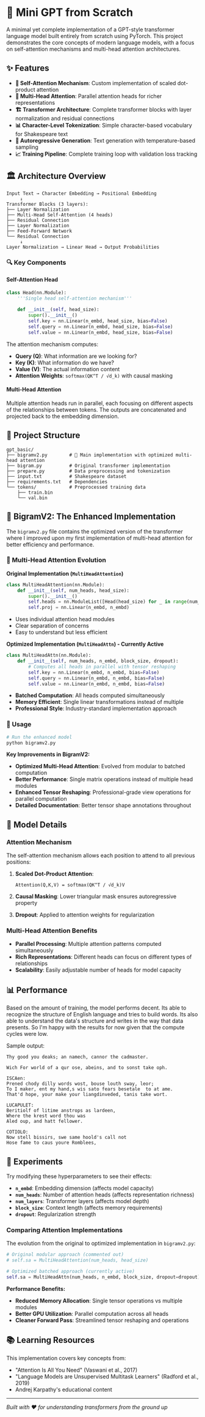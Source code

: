# 🚀 Mini GPT from Scratch

A minimal yet complete implementation of a GPT-style transformer language model built entirely from scratch using PyTorch. This project demonstrates the core concepts of modern language models, with a focus on self-attention mechanisms and multi-head attention architectures.

## ✨ Features

- **🧠 Self-Attention Mechanism**: Custom implementation of scaled dot-product attention
- **🔄 Multi-Head Attention**: Parallel attention heads for richer representations
- **🏗️ Transformer Architecture**: Complete transformer blocks with layer normalization and residual connections
- **📊 Character-Level Tokenization**: Simple character-based vocabulary for Shakespeare text
- **🎯 Autoregressive Generation**: Text generation with temperature-based sampling
- **📈 Training Pipeline**: Complete training loop with validation loss tracking

## 🏛️ Architecture Overview

```
Input Text → Character Embedding → Positional Embedding
     ↓
Transformer Blocks (3 layers):
├── Layer Normalization
├── Multi-Head Self-Attention (4 heads)
├── Residual Connection
├── Layer Normalization  
├── Feed-Forward Network
└── Residual Connection
     ↓
Layer Normalization → Linear Head → Output Probabilities
```

### 🔍 Key Components

#### Self-Attention Head
```python
class Head(nn.Module):
    '''Single head self-attention mechanism'''
    
    def __init__(self, head_size):
        super().__init__()
        self.key = nn.Linear(n_embd, head_size, bias=False)
        self.query = nn.Linear(n_embd, head_size, bias=False)
        self.value = nn.Linear(n_embd, head_size, bias=False)
```

The attention mechanism computes:
- **Query (Q)**: What information are we looking for?
- **Key (K)**: What information do we have?
- **Value (V)**: The actual information content
- **Attention Weights**: `softmax(QK^T / √d_k)` with causal masking

#### Multi-Head Attention
Multiple attention heads run in parallel, each focusing on different aspects of the relationships between tokens. The outputs are concatenated and projected back to the embedding dimension.

## 📁 Project Structure

```
gpt_basic/
├── bigramv2.py        # 🌟 Main implementation with optimized multi-head attention
├── bigram.py          # Original transformer implementation
├── prepare.py         # Data preprocessing and tokenization
├── input.txt          # Shakespeare dataset
├── requirements.txt   # Dependencies
└── tokens/            # Preprocessed training data
    ├── train.bin
    └── val.bin
```

## 🌟 BigramV2: The Enhanced Implementation

The `bigramv2.py` file contains the optimized version of the transformer where I improved upon my first implementation of multi-head attention for better efficiency and performance.

### 🔧 Multi-Head Attention Evolution

**Original Implementation (`MultiHeadAttention`)**
```python
class MultiHeadAttention(nn.Module):
    def __init__(self, num_heads, head_size):
        super().__init__()
        self.heads = nn.ModuleList([Head(head_size) for _ in range(num_heads)])
        self.proj = nn.Linear(n_embd, n_embd)
```
- Uses individual attention head modules
- Clear separation of concerns
- Easy to understand but less efficient

**Optimized Implementation (`MultiHeadAttn`) - Currently Active**
```python
class MultiHeadAttn(nn.Module):
    def __init__(self, num_heads, n_embd, block_size, dropout):
        # Computes all heads in parallel with tensor reshaping
        self.key = nn.Linear(n_embd, n_embd, bias=False)
        self.query = nn.Linear(n_embd, n_embd, bias=False)
        self.value = nn.Linear(n_embd, n_embd, bias=False)
```
- **Batched Computation**: All heads computed simultaneously
- **Memory Efficient**: Single linear transformations instead of multiple
- **Professional Style**: Industry-standard implementation approach

### 🚀 Usage

```bash
# Run the enhanced model
python bigramv2.py
```

**Key Improvements in BigramV2:**
- **Optimized Multi-Head Attention**: Evolved from modular to batched computation
- **Better Performance**: Single matrix operations instead of multiple head modules  
- **Enhanced Tensor Reshaping**: Professional-grade view operations for parallel computation
- **Detailed Documentation**: Better tensor shape annotations throughout

## 🧮 Model Details

### Attention Mechanism

The self-attention mechanism allows each position to attend to all previous positions:

1. **Scaled Dot-Product Attention**:
   ```
   Attention(Q,K,V) = softmax(QK^T / √d_k)V
   ```

2. **Causal Masking**: Lower triangular mask ensures autoregressive property
3. **Dropout**: Applied to attention weights for regularization

### Multi-Head Attention Benefits

- **Parallel Processing**: Multiple attention patterns computed simultaneously
- **Rich Representations**: Different heads can focus on different types of relationships
- **Scalability**: Easily adjustable number of heads for model capacity

## 📊 Performance
Based on the amount of training, the model performs decent. Its able to recognize the structure of English language and tries to build words. Its also able to understand the data's structure and writes in the way that data presents. So I'm happy with the results for now given that the compute cycles were low. 

Sample output:
```
Thy good you deaks; an namech, cannor the cadmaster.

Wich For world of a qur ose, abeins, and to sonst take oph.

ISCAen:
Prened chody dilly words wost, bouse louth sway, leor;
To I maker, ent my hand,s wis sato fears besetale  to at ame.
That'd hope, your make your liangdinveded, tanis take wort.

LUCAPULET:
Beritiolf of litime anstrops as lardeen,
Where the krest word thou was
Aled oup, and hatt fellower.

COTIOLO:
Now stell bissirs, swe same hoold's call not
Hose fame to caus youre Romblees,
```


## 🔬 Experiments

Try modifying these hyperparameters to see their effects:

- **`n_embd`**: Embedding dimension (affects model capacity)
- **`num_heads`**: Number of attention heads (affects representation richness)
- **`num_layers`**: Transformer layers (affects model depth)
- **`block_size`**: Context length (affects memory requirements)
- **`dropout`**: Regularization strength

### Comparing Attention Implementations

The evolution from the original to optimized implementation in `bigramv2.py`:
```python
# Original modular approach (commented out)
# self.sa = MultiHeadAttention(num_heads, head_size)

# Optimized batched approach (currently active)
self.sa = MultiHeadAttn(num_heads, n_embd, block_size, dropout=dropout)
```

**Performance Benefits:**
- **Reduced Memory Allocation**: Single tensor operations vs multiple modules
- **Better GPU Utilization**: Parallel computation across all heads
- **Cleaner Forward Pass**: Streamlined tensor reshaping and operations

## 📚 Learning Resources

This implementation covers key concepts from:
- "Attention Is All You Need" (Vaswani et al., 2017)
- "Language Models are Unsupervised Multitask Learners" (Radford et al., 2019)
- Andrej Karpathy's educational content
---

*Built with ❤️ for understanding transformers from the ground up*